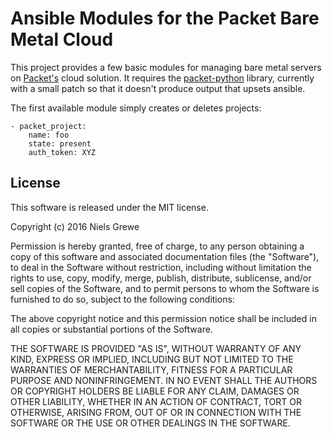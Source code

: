 Ansible Modules for the Packet Bare Metal Cloud
===============================================

This project provides a few basic modules for managing bare metal servers on
[Packet's](https://www.packet.net) cloud solution. It requires the
[packet-python](https://github.com/packethost/packet-python) library, currently
with a small patch so that it doesn't produce output that upsets ansible.

The first available module simply creates or deletes projects:

```
- packet_project:
    name: foo
    state: present
    auth_token: XYZ
```

License
-------
This software is released under the MIT license.

Copyright (c) 2016 Niels Grewe

Permission is hereby granted, free of charge, to any person obtaining a copy
of this software and associated documentation files (the "Software"), to deal
in the Software without restriction, including without limitation the rights
to use, copy, modify, merge, publish, distribute, sublicense, and/or sell
copies of the Software, and to permit persons to whom the Software is
furnished to do so, subject to the following conditions:

The above copyright notice and this permission notice shall be included in
all copies or substantial portions of the Software.

THE SOFTWARE IS PROVIDED "AS IS", WITHOUT WARRANTY OF ANY KIND, EXPRESS OR
IMPLIED, INCLUDING BUT NOT LIMITED TO THE WARRANTIES OF MERCHANTABILITY,
FITNESS FOR A PARTICULAR PURPOSE AND NONINFRINGEMENT. IN NO EVENT SHALL THE
AUTHORS OR COPYRIGHT HOLDERS BE LIABLE FOR ANY CLAIM, DAMAGES OR OTHER
LIABILITY, WHETHER IN AN ACTION OF CONTRACT, TORT OR OTHERWISE, ARISING FROM,
OUT OF OR IN CONNECTION WITH THE SOFTWARE OR THE USE OR OTHER DEALINGS IN
THE SOFTWARE.

